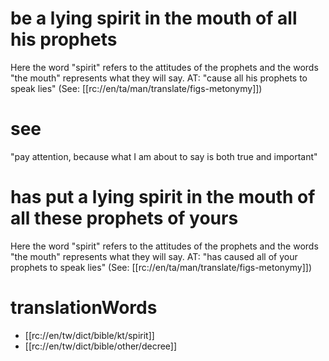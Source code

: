 # be a lying spirit in the mouth of all his prophets

Here the word "spirit" refers to the attitudes of the prophets and the words "the mouth" represents what they will say. AT: "cause all his prophets to speak lies" (See: [[rc://en/ta/man/translate/figs-metonymy]])

# see

"pay attention, because what I am about to say is both true and important"

# has put a lying spirit in the mouth of all these prophets of yours

Here the word "spirit" refers to the attitudes of the prophets and the words "the mouth" represents what they will say. AT: "has caused all of your prophets to speak lies" (See: [[rc://en/ta/man/translate/figs-metonymy]])

# translationWords

* [[rc://en/tw/dict/bible/kt/spirit]]
* [[rc://en/tw/dict/bible/other/decree]]